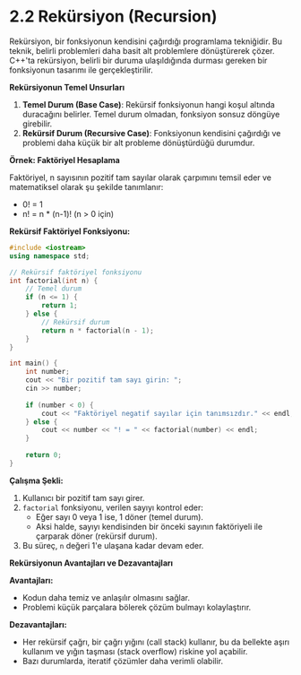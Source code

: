 # 2.2 Rekürsiyon (Recursion)

Rekürsiyon, bir fonksiyonun kendisini çağırdığı programlama tekniğidir. Bu teknik, belirli problemleri daha basit alt problemlere dönüştürerek çözer. C++'ta rekürsiyon, belirli bir duruma ulaşıldığında durması gereken bir fonksiyonun tasarımı ile gerçekleştirilir.

**Rekürsiyonun Temel Unsurları**

1. **Temel Durum (Base Case)**: Rekürsif fonksiyonun hangi koşul altında duracağını belirler. Temel durum olmadan, fonksiyon sonsuz döngüye girebilir.
2. **Rekürsif Durum (Recursive Case)**: Fonksiyonun kendisini çağırdığı ve problemi daha küçük bir alt probleme dönüştürdüğü durumdur.

**Örnek: Faktöriyel Hesaplama**

Faktöriyel, n sayısının pozitif tam sayılar olarak çarpımını temsil eder ve matematiksel olarak şu şekilde tanımlanır:

* 0! = 1
* n! = n \* (n-1)! (n > 0 için)

**Rekürsif Faktöriyel Fonksiyonu:**

```cpp
#include <iostream>
using namespace std;

// Rekürsif faktöriyel fonksiyonu
int factorial(int n) {
    // Temel durum
    if (n <= 1) {
        return 1;
    } else {
        // Rekürsif durum
        return n * factorial(n - 1);
    }
}

int main() {
    int number;
    cout << "Bir pozitif tam sayı girin: ";
    cin >> number;
    
    if (number < 0) {
        cout << "Faktöriyel negatif sayılar için tanımsızdır." << endl;
    } else {
        cout << number << "! = " << factorial(number) << endl;
    }
    
    return 0;
}
```

**Çalışma Şekli:**

1. Kullanıcı bir pozitif tam sayı girer.
2. `factorial` fonksiyonu, verilen sayıyı kontrol eder:
   * Eğer sayı 0 veya 1 ise, 1 döner (temel durum).
   * Aksi halde, sayıyı kendisinden bir önceki sayının faktöriyeli ile çarparak döner (rekürsif durum).
3. Bu süreç, `n` değeri 1'e ulaşana kadar devam eder.

**Rekürsiyonun Avantajları ve Dezavantajları**

**Avantajları:**

* Kodun daha temiz ve anlaşılır olmasını sağlar.
* Problemi küçük parçalara bölerek çözüm bulmayı kolaylaştırır.

**Dezavantajları:**

* Her rekürsif çağrı, bir çağrı yığını (call stack) kullanır, bu da bellekte aşırı kullanım ve yığın taşması (stack overflow) riskine yol açabilir.
* Bazı durumlarda, iteratif çözümler daha verimli olabilir.

